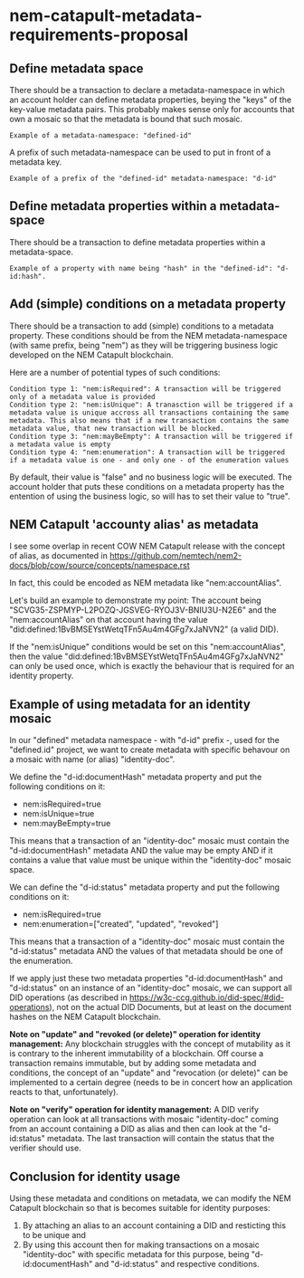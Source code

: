 # nem-catapult-metadata-requirements-proposal
## Define metadata space
There should be a transaction to declare a metadata-namespace in which an account holder can define metadata properties, beying the "keys" of the key-value metadata pairs.
This probably makes sense only for accounts that own a mosaic so that the metadata is bound that such mosaic.

    Example of a metadata-namespace: "defined-id"

A prefix of such metadata-namespace can be used to put in front of a metadata key.

    Example of a prefix of the "defined-id" metadata-namespace: "d-id"

## Define metadata properties within a metadata-space
There should be a transaction to define metadata properties within a metadata-space.

    Example of a property with name being "hash" in the "defined-id": "d-id:hash".
    
## Add (simple) conditions on a metadata property
There should be a transaction to add (simple) conditions to a metadata property. 
These conditions should be from the NEM metadata-namespace (with same prefix, being "nem") as they will be triggering business logic developed on the NEM Catapult blockchain.

Here are a number of potential types of such conditions:

    Condition type 1: "nem:isRequired": A transaction will be triggered only of a metadata value is provided 
    Condition type 2: "nem:isUnique": A tranasction will be triggered if a metadata value is unique accross all transactions containing the same metadata. This also means that if a new transaction contains the same metadata value, that new transaction will be blocked.
    Condition type 3: "nem:mayBeEmpty": A transaction will be triggered if a metadata value is empty
    Condition type 4: "nem:enumeration": A transaction will be triggered if a metadata value is one - and only one - of the enumeration values
    
By default, their value is "false" and no business logic will be executed.
The account holder that puts these conditions on a metadata property has the entention of using the business logic, so will has to set their value to "true".

## NEM Catapult 'accounty alias' as metadata
I see some overlap in recent COW NEM Catapult release with the concept of alias, as documented in 
https://github.com/nemtech/nem2-docs/blob/cow/source/concepts/namespace.rst

In fact, this could be encoded as NEM metadata like "nem:accountAlias".

Let's build an example to demonstrate my point:
The account being "SCVG35-ZSPMYP-L2POZQ-JGSVEG-RYOJ3V-BNIU3U-N2E6" and the "nem:accountAlias" on that account having the value "did:defined:1BvBMSEYstWetqTFn5Au4m4GFg7xJaNVN2" (a valid DID).

If the "nem:isUnique" conditions would be set on this "nem:accountAlias", then the value "did:defined:1BvBMSEYstWetqTFn5Au4m4GFg7xJaNVN2" can only be used once, which is exactly the behaviour that  is required for an identity property.

## Example of using metadata for an identity mosaic
In our "defined" metadata namespace - with "d-id" prefix -, used for the "defined.id" project, we want to create metadata with specific behavour on a mosaic with name (or alias) "identity-doc".

We define the "d-id:documentHash" metadata property and put the following conditions on it:
* nem:isRequired=true
* nem:isUnique=true
* nem:mayBeEmpty=true

This means that a transaction of an "identity-doc" mosaic must contain the "d-id:documentHash" metadata AND
the value may be empty AND if it contains a value that value must be unique within the "identity-doc" mosaic space.

We can define the "d-id:status" metadata property and put the following conditions on it:
* nem:isRequired=true
* nem:enumeration=["created", "updated", "revoked"]

This means that a transaction of a "identity-doc" mosaic must contain the "d-id:status" metadata AND the values of that metadata should be one of the enumeration. 

If we apply just these two metadata properties "d-id:documentHash" and "d-id:status" on an instance of an "identity-doc" mosaic, we can support all DID operations (as described in https://w3c-ccg.github.io/did-spec/#did-operations), not on the actual DID Documents, but at least on the document hashes on the NEM Catapult blockchain.

**Note on "update" and "revoked (or delete)" operation for identity management:**
Any blockchain struggles with the concept of mutability as it is contrary to the inherent immutability of a blockchain.
Off course a transaction remains immutable, but by adding some metadata and conditions, the concept of an "update" and "revocation (or delete)" can be implemented to a certain degree (needs to be in concert how an application reacts to that, unfortunately).

**Note on "verify" operation for identity management:**
A DID verify operation can look at all transactions with mosaic "identity-doc" coming from an account containing a DID as alias and then can look at the "d-id:status" metadata. 
The last transaction will contain the status that the verifier should use.

## Conclusion for identity usage
Using these metadata and conditions on metadata, we can modify the NEM Catapult blockchain so that is becomes suitable for identity purposes:
1. By attaching an alias to an account containing a DID and resticting this to be unique and
2. By using this account then for making transactions on a mosaic "identity-doc" with specific metadata for this purpose, being "d-id:documentHash" and "d-id:status" and respective conditions.
